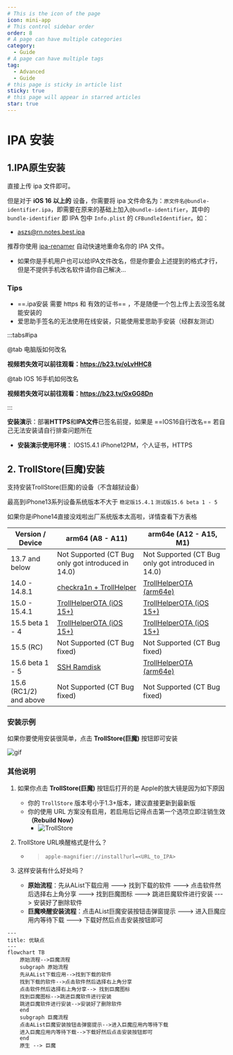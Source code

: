 ```yaml
---
# This is the icon of the page
icon: mini-app
# This control sidebar order
order: 8
# A page can have multiple categories
category:
  - Guide
# A page can have multiple tags
tag:
  - Advanced
  - Guide
# this page is sticky in article list
sticky: true
# this page will appear in starred articles
star: true
---
```


# IPA 安装



## 1.IPA原生安装

直接上传 ipa 文件即可。

但是对于 **iOS 16 以上的** 设备，你需要将 ipa 文件命名为：`原文件名@bundle-identifier.ipa`，即需要在原来的基础上加入`@bundle-identifier`，其中的 `bundle-identifier` 即 IPA 包中 `Info.plist` 的 `CFBundleIdentifier`。如：

- aszs@rn.notes.best.ipa

推荐你使用 [ipa-renamer](https://github.com/Xhofe/ipa-renamer) 自动快速地重命名你的 IPA 文件。

- 如果你是手机用户也可以给IPA文件改名，但是你要会上述提到的格式才行，但是不提供手机改名软件请你自己解决...



### Tips

- ==.ipa安装 需要 https 和 有效的证书== ，不是随便一个包上传上去没签名就能安装的
- 爱思助手签名的无法使用在线安装，只能使用爱思助手安装（经群友测试）

:::tabs#ipa

@tab 电脑版如何改名

<ArtPlayer 
  src="https://hub.onmicrosoft.cn/public/video/wechat?wxv=wxv_2786278463950405640&raw=true" 
  poster="/img/advanced/video.png"
/>

**视频若失效可以前往观看：https://b23.tv/oLvHHC8**

@tab IOS 16手机如何改名

<ArtPlayer 
  src="https://hub.onmicrosoft.cn/public/video/weibo?uid=7821998556&cursor=4871961534007938&raw=true" 
/>

**视频若失效可以前往观看：https://b23.tv/GxGG8Dn**

:::



**安装演示**：部署**HTTPS**和**IPA文件**已签名前提，如果是 ==IOS16自行改名== 若自己无法安装请自行排查问题所在

- **安装演示使用环境**： IOS15.4.1 iPhone12PM，个人证书，HTTPS

<ArtPlayer 
  src="https://hub.onmicrosoft.cn/public/video/weibo?uid=7821998556&cursor=4870951244144255&raw=true" 
/>



## 2. TrollStore(巨魔)安装

支持安装TrollStore(巨魔)的设备（不含越狱设备）

最高到iPhone13系列设备系统版本不大于 `稳定版15.4.1` `测试版15.6 beta 1 - 5 `

如果你是iPhone14直接没戏啦出厂系统版本太高啦，详情查看下方表格

| Version / Device       | arm64 (A8 - A11)                                             | arm64e (A12 - A15, M1)                                       |
| ---------------------- | ------------------------------------------------------------ | ------------------------------------------------------------ |
| 13.7 and below         | Not Supported (CT Bug only got introduced in 14.0)           | Not Supported (CT Bug only got introduced in 14.0)           |
| 14.0 - 14.8.1          | [checkra1n + TrollHelper](https://github.com/opa334/TrollStore/blob/main/install_trollhelper.md) | [TrollHelperOTA (arm64e)](https://github.com/opa334/TrollStore/blob/main/install_trollhelperota_arm64e.md) |
| 15.0 - 15.4.1          | [TrollHelperOTA (iOS 15+)](https://github.com/opa334/TrollStore/blob/main/install_trollhelperota_ios15.md) | [TrollHelperOTA (iOS 15+)](https://github.com/opa334/TrollStore/blob/main/install_trollhelperota_ios15.md) |
| 15.5 beta 1 - 4        | [TrollHelperOTA (iOS 15+)](https://github.com/opa334/TrollStore/blob/main/install_trollhelperota_ios15.md) | [TrollHelperOTA (iOS 15+)](https://github.com/opa334/TrollStore/blob/main/install_trollhelperota_ios15.md) |
| 15.5 (RC)              | Not Supported (CT Bug fixed)                                 | Not Supported (CT Bug fixed)                                 |
| 15.6 beta 1 - 5        | [SSH Ramdisk](https://github.com/opa334/TrollStore/blob/main/install_sshrd.md) | [TrollHelperOTA (arm64e)](https://github.com/opa334/TrollStore/blob/main/install_trollhelperota_arm64e.md) |
| 15.6 (RC1/2) and above | Not Supported (CT Bug fixed)                                 | Not Supported (CT Bug fixed)                                 |



### 安装示例

如果你要使用安装很简单，点击 **TrollStore(巨魔)** 按钮即可安装

![gif](https://pic.rmb.bdstatic.com/bjh/ff1e47ebc1efe5a907dbfffabf4d5f67.gif)



### 其他说明

1. 如果你点击 **TrollStore(巨魔)** 按钮后打开的是 Apple的放大镜是因为如下原因
   - 你的 `TrollStore` 版本号小于1.3+版本，建议直接更新到最新版
   - 你的使用 URL 方案没有启用，若启用后记得点击第一个选项立即注销生效 **（Rebuild Now）**
     - ![TrollStore](/img/advanced/TrollStore.jpg)

2. TrollStore URL唤醒格式是什么？

   - > `apple-magnifier://install?url=<URL_to_IPA>`

3. 这样安装有什么好处吗？

   - **原始流程**：先从AList下载应用 ---> 找到下载的软件 ---> 点击软件然后选择右上角分享 ---> 找到巨魔图标 ---> 跳进巨魔软件进行安装 ---> 安装好了删除软件
   - **巨魔唤醒安装流程**：点击AList巨魔安装按钮击弹窗提示  ---> 进入巨魔应用内等待下载 ---> 下载好然后点击安装按钮即可



```mermaid
---
title: 优缺点
---
flowchart TB
    原始流程-->巨魔流程
    subgraph 原始流程
    先从AList下载应用-->找到下载的软件
    找到下载的软件-->点击软件然后选择右上角分享
    点击软件然后选择右上角分享--> 找到巨魔图标
    找到巨魔图标-->跳进巨魔软件进行安装
    跳进巨魔软件进行安装-->安装好了删除软件
    end
    subgraph 巨魔流程
    点击AList巨魔安装按钮击弹窗提示-->进入巨魔应用内等待下载
    进入巨魔应用内等待下载-->下载好然后点击安装按钮即可
    end
    原生 --> 巨魔
```

